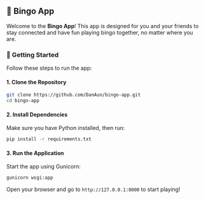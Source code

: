 ## 🎉 Bingo App

Welcome to the **Bingo App**! This app is designed for you and your friends to stay connected and have fun playing bingo together, no matter where you are.

### 🚀 Getting Started

Follow these steps to run the app:

#### 1. Clone the Repository

```bash
git clone https://github.com/DanAun/bingo-app.git
cd bingo-app
```

#### 2. Install Dependencies

Make sure you have Python installed, then run:

```bash
pip install -r requirements.txt
```

#### 3. Run the Application

Start the app using Gunicorn:

```bash
gunicorn wsgi:app
```

Open your browser and go to `http://127.0.0.1:8000` to start playing!